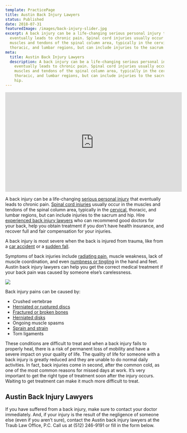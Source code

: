 ```yaml
---
template: PracticePage
title: Austin Back Injury Lawyers
status: Published
date: 2018-07-31
featuredImage: /images/back-injury-slider.jpg
excerpt: A back injury can be a life-changing serious personal injury that
  eventually leads to chronic pain. Spinal cord injuries usually occur in the
  muscles and tendons of the spinal column area, typically in the cervical,
  thoracic, and lumbar regions, but can include injuries to the sacrum and hip.
meta:
  title: Austin Back Injury Lawyers
  description: A back injury can be a life-changing serious personal injury that
    eventually leads to chronic pain. Spinal cord injuries usually occur in the
    muscles and tendons of the spinal column area, typically in the cervical,
    thoracic, and lumbar regions, but can include injuries to the sacrum and
    hip.
---
```

<iframe width="560" height="315" src="https://www.youtube.com/embed/o8_uXzwgH9I" frameborder="0" allow="accelerometer; autoplay; encrypted-media; gyroscope; picture-in-picture" allowfullscreen></iframe>

<!--StartFragment-->

A back injury can be a life-changing [serious personal injury](https://www.austinaccidentlawyer.com/personal-injury-services/serious-personal-injury/ "Austin Serious Personal Injury Attorney") that eventually leads to chronic pain. [Spinal cord injuries](https://www.austinaccidentlawyer.com/practice-areas/austin-spinal-cord-injury-lawyers/) usually occur in the muscles and tendons of the spinal column area, typically in the [cervical](https://www.austinaccidentlawyer.com/practice-areas/neck-injuries/), thoracic, and lumbar regions, but can include injuries to the sacrum and hip. Hire [experienced back injury lawyers](https://www.austinaccidentlawyer.com/practice-areas/serious-personal-injury/austin-back-injury-lawyers/) who can recommend good doctors for your back, help you obtain treatment if you don’t have health insurance, and recover full and fair compensation for your injuries.

A back injury is most severe when the back is injured from trauma, like from a [car accident](https://www.austinaccidentlawyer.com/practice-areas/back-injury-from-a-car-accident/) or a [sudden fall](https://www.austinaccidentlawyer.com/practice-areas/slip-and-fall-injury-lawyers/).

Symptoms of back injuries include [radiating pain](https://www.austinaccidentlawyer.com/radiating-pain/), muscle weakness, lack of muscle coordination, and even [numbness or tingling](https://www.austinaccidentlawyer.com/practice-areas/herniated-disk/) in the hand and feet. Austin back injury lawyers can help you get the correct medical treatment if your back pain was caused by someone else’s carelessness.

<!--EndFragment-->

![](/images/back-injury-lawyer.jpg)

<!--StartFragment-->

Back injury pains can be caused by:

* Crushed vertebrae
* [Herniated or ruptured discs](https://www.austinaccidentlawyer.com/practice-areas/herniated-disk/)
* [Fractured or broken bones](https://www.austinaccidentlawyer.com/practice-areas/broken-bone-injury-attorneys/)
* [Herniated disks](https://www.austinaccidentlawyer.com/practice-areas/herniated-disk/)
* Ongoing muscle spasms
* [Sprain and strain](https://www.austinaccidentlawyer.com/practice-areas/soft-tissue-damage-attorneys/)
* Torn ligaments

These conditions are difficult to treat and when a back injury fails to properly heal, there is a risk of permanent loss of mobility and have a severe impact on your quality of life. The quality of life for someone with a back injury is greatly reduced and they are unable to do normal daily activities. In fact, back injuries come in second, after the common cold, as one of the most common reasons for missed days at work. It’s very important to get the right type of treatment soon after the injury occurs. Waiting to get treatment can make it much more difficult to treat.

## Austin Back Injury Lawyers

If you have suffered from a back injury, make sure to contact your doctor immediately. And, if your injury is the result of the negligence of someone else (even if you aren’t sure), contact the Austin back injury lawyers at the Traub Law Office, P.C. Call us at (512) 246-9191 or fill in the form below.

<!--EndFragment-->